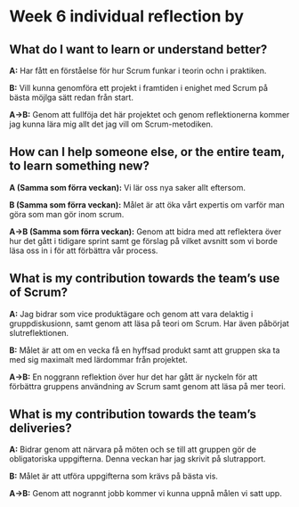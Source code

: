 # Week 6 individual reflection by <Teif Alsadi>

## What do I want to learn or understand better?
**A:** Har fått en förståelse för hur Scrum funkar i teorin ochn i praktiken. 

**B:** Vill kunna genomföra ett projekt i framtiden i enighet med Scrum på bästa möjlga sätt redan från start. 

**A->B:** Genom att fullföja det här projektet och genom reflektionerna kommer jag kunna lära mig allt det jag vill om Scrum-metodiken. 

## How can I help someone else, or the entire team, to learn something new?
**A (Samma som förra veckan):** Vi lär oss nya saker allt eftersom. 

**B (Samma som förra veckan):** Målet är att öka vårt expertis om varför man göra som man gör inom scrum. 

**A->B (Samma som förra veckan):** Genom att bidra med att reflektera över hur det gått i tidigare sprint samt ge förslag på vilket avsnitt som vi borde läsa oss in i för att förbättra vår process.

## What is my contribution towards the team’s use of Scrum?
**A:** Jag bidrar som vice produktägare och genom att vara delaktig i gruppdiskusionn, samt genom att läsa på teori om Scrum. Har även påbörjat slutreflektionen.

**B:** Målet är att om en vecka få en hyffsad produkt samt att gruppen ska ta med sig maximalt med lärdommar från projektet. 

**A->B:** En noggrann reflektion över hur det har gått är nyckeln för att förbättra gruppens användning av Scrum samt genom att läsa på mer teori. 

## What is my contribution towards the team’s deliveries?
**A:** Bidrar genom att närvara på möten och se till att gruppen gör de obligatoriska uppgifterna. Denna veckan har jag skrivit på slutrapport. 

**B:** Målet är att utföra uppgifterna som krävs på bästa vis. 

**A->B:** Genom att nogrannt jobb kommer vi kunna uppnå målen vi satt upp.  
